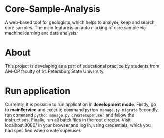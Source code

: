 # Core-Sample-Analysis
A web-based tool for geologists, which helps to analyse, keep and search core samples. The main feature is an auto marking of core sample via machine learning and data analysis. 

# About
This project is developing as a part of educational practice by students from AM-CP faculty of St. Petersburg State University.

# Run application
Currently, it is possible to run application in **development mode**.
Firstly, go to **mainService** and execute command `python manage.py migrate`
Secondly, run command `python manage.py createsuperuser` and follow the instructions.
Finally, run all batch files in the root director. Visit localhost:8080/ in your browser and log in, using credentials, which you had specified when create superuser.
